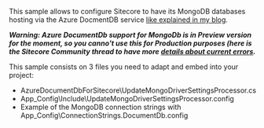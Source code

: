 This sample allows to configure Sitecore to have its MongoDB databases hosting via the Azure DocmentDB service [like explained in my blog](https://alwaysupalwayson.blogspot.com/2016/05/azure-documentdb-protocol-support-for.html).

**_Warning: Azure DocumentDb support for MongoDb is in Preview version for the moment, so you canno't use this for Production purposes (here is the Sitecore Community thread to have more [details about current errors](https://community.sitecore.net/developers/f/9/t/3045)._**

This sample consists on 3 files you need to adapt and embed into your project:
- AzureDocumentDbForSitecore\UpdateMongoDriverSettingsProcessor.cs
- App_Config\Include\UpdateMongoDriverSettingsProcessor.config
- Example of the MongoDB connection strings with App_Config\ConnectionStrings.DocumentDb.config
